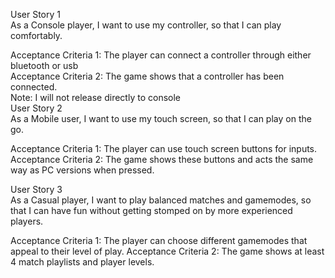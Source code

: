 User Story 1  
As a Console player, I want to use my controller, so that I can play comfortably.

Acceptance Criteria 1: The player can connect a controller through either bluetooth or usb  
Acceptance Criteria 2: The game shows that a controller has been connected.  
Note: I will not release directly to console  
User Story 2  
As a Mobile user, I want to use my touch screen, so that I can play on the go.

Acceptance Criteria 1: The player can use touch screen buttons for inputs.
Acceptance Criteria 2: The game shows these buttons and acts the same way as PC versions when pressed.

User Story 3  
As a Casual player, I want to play balanced matches and gamemodes, so that I can have fun without getting stomped on by more experienced players.

Acceptance Criteria 1: The player can choose different gamemodes that appeal to their level of play.
Acceptance Criteria 2: The game shows at least 4 match playlists and player levels.

